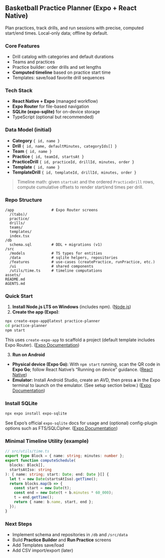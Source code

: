 ## Basketball Practice Planner (Expo + React Native)

Plan practices, track drills, and run sessions with precise, computed start/end times. Local-only data; offline by default.

### Core Features

* Drill catalog with categories and default durations
* Teams and practices
* Practice builder: order drills and set lengths
* **Computed timeline** based on practice start time
* Templates: save/load favorite drill sequences

### Tech Stack

* **React Native + Expo** (managed workflow)
* **Expo Router** for file-based navigation
* **SQLite (expo-sqlite)** for on-device storage
* TypeScript (optional but recommended)

### Data Model (initial)

* **Category** `{ id, name }`
* **Drill** `{ id, name, defaultMinutes, categoryIds[] }`
* **Team** `{ id, name }`
* **Practice** `{ id, teamId, startsAt }`
* **PracticeDrill** `{ id, practiceId, drillId, minutes, order }`
* **Template** `{ id, name }`
* **TemplateDrill** `{ id, templateId, drillId, minutes, order }`

> Timeline math: given `startsAt` and the ordered `PracticeDrill` rows, compute cumulative offsets to render start/end times per drill.

### Repo Structure

```
/app                 # Expo Router screens
  /(tabs)/
  practice/
  drills/
  teams/
  templates/
  index.tsx
/db
  schema.sql         # DDL + migrations (v1)
/src
  /models            # TS types for entities
  /data              # sqlite helpers, repositories
  /features          # use-cases (createPractice, runPractice, etc.)
  /ui                # shared components
  /utils/time.ts     # timeline computations
assets/
README.md
AGENTS.md
```

### Quick Start

1. **Install Node.js LTS on Windows** (includes npm). ([Node.js][1])
2. **Create the app (Expo)**:

```bash
npx create-expo-app@latest practice-planner
cd practice-planner
npm start
```

This uses `create-expo-app` to scaffold a project (default template includes Expo Router). ([Expo Documentation][2])

3. **Run on Android**

* **Physical device (Expo Go):** With `npm start` running, scan the QR code in **Expo Go**; follow React Native’s “Running on device” guidance. ([React Native][3])
* **Emulator:** Install Android Studio, create an AVD, then press **a** in the Expo terminal to launch on the emulator. (See setup section below.) ([Expo Documentation][4])

### Install SQLite

```bash
npx expo install expo-sqlite
```

See Expo’s official `expo-sqlite` docs for usage and (optional) config-plugin options such as FTS/SQLCipher. ([Expo Documentation][5])

### Minimal Timeline Utility (example)

```ts
// src/utils/time.ts
export type Block = { name: string; minutes: number };
export function computeSchedule(
  blocks: Block[],
  startsAtIso: string
): { name: string; start: Date; end: Date }[] {
  let t = new Date(startsAtIso).getTime();
  return blocks.map(b => {
    const start = new Date(t);
    const end = new Date(t + b.minutes * 60_000);
    t = end.getTime();
    return { name: b.name, start, end };
  });
}
```

### Next Steps

* Implement schema and repositories in `/db` and `/src/data`
* Build **Practice Builder** and **Run Practice** screens
* Add Templates save/load
* Add CSV import/export (later)

[1]: https://nodejs.org/en/download?utm_source=chatgpt.com "Download Node.js®"
[2]: https://docs.expo.dev/more/create-expo/?utm_source=chatgpt.com "create-expo-app - Expo Documentation"
[3]: https://reactnative.dev/docs/running-on-device?utm_source=chatgpt.com "Running On Device - React Native"
[4]: https://docs.expo.dev/get-started/set-up-your-environment/?utm_source=chatgpt.com "Set up your environment - Expo Documentation"
[5]: https://docs.expo.dev/versions/latest/sdk/sqlite/?utm_source=chatgpt.com "SQLite - Expo Documentation"
